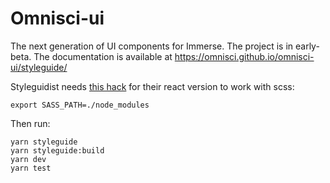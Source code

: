 # Omnisci-ui
The next generation of UI components for Immerse. The project is in early-beta. The documentation is available at https://omnisci.github.io/omnisci-ui/styleguide/

Styleguidist needs [this hack](https://medium.com/@moog16/working-with-sass-create-react-app-v2-69c9629319b1) for their react version to work with scss:
```
export SASS_PATH=./node_modules
```

Then run:
```
yarn styleguide
yarn styleguide:build
yarn dev
yarn test
```